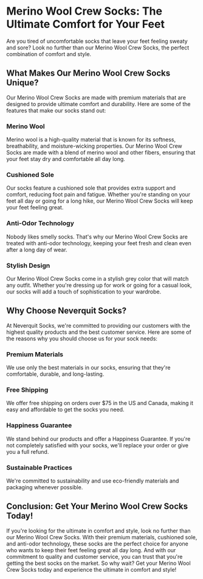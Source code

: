 # Merino Wool Crew Socks: The Ultimate Comfort for Your Feet

Are you tired of uncomfortable socks that leave your feet feeling sweaty and sore? Look no further than our Merino Wool Crew Socks, the perfect combination of comfort and style.

## What Makes Our Merino Wool Crew Socks Unique?

Our Merino Wool Crew Socks are made with premium materials that are designed to provide ultimate comfort and durability. Here are some of the features that make our socks stand out:

### Merino Wool

Merino wool is a high-quality material that is known for its softness, breathability, and moisture-wicking properties. Our Merino Wool Crew Socks are made with a blend of merino wool and other fibers, ensuring that your feet stay dry and comfortable all day long.

### Cushioned Sole

Our socks feature a cushioned sole that provides extra support and comfort, reducing foot pain and fatigue. Whether you're standing on your feet all day or going for a long hike, our Merino Wool Crew Socks will keep your feet feeling great.

### Anti-Odor Technology

Nobody likes smelly socks. That's why our Merino Wool Crew Socks are treated with anti-odor technology, keeping your feet fresh and clean even after a long day of wear.

### Stylish Design

Our Merino Wool Crew Socks come in a stylish grey color that will match any outfit. Whether you're dressing up for work or going for a casual look, our socks will add a touch of sophistication to your wardrobe.

## Why Choose Neverquit Socks?

At Neverquit Socks, we're committed to providing our customers with the highest quality products and the best customer service. Here are some of the reasons why you should choose us for your sock needs:

### Premium Materials

We use only the best materials in our socks, ensuring that they're comfortable, durable, and long-lasting.

### Free Shipping

We offer free shipping on orders over $75 in the US and Canada, making it easy and affordable to get the socks you need.

### Happiness Guarantee

We stand behind our products and offer a Happiness Guarantee. If you're not completely satisfied with your socks, we'll replace your order or give you a full refund.

### Sustainable Practices

We're committed to sustainability and use eco-friendly materials and packaging whenever possible.

## Conclusion: Get Your Merino Wool Crew Socks Today!

If you're looking for the ultimate in comfort and style, look no further than our Merino Wool Crew Socks. With their premium materials, cushioned sole, and anti-odor technology, these socks are the perfect choice for anyone who wants to keep their feet feeling great all day long. And with our commitment to quality and customer service, you can trust that you're getting the best socks on the market. So why wait? Get your Merino Wool Crew Socks today and experience the ultimate in comfort and style!